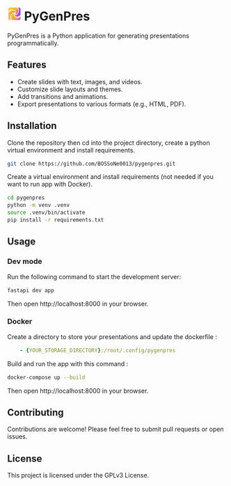# <img src="app_icon.png" width="32" height="32" alt="PyGenPres"> PyGenPres
PyGenPres is a Python application for generating presentations programmatically.

## Features
*   Create slides with text, images, and videos.
*   Customize slide layouts and themes.
*   Add transitions and animations.
*   Export presentations to various formats (e.g., HTML, PDF).

## Installation
Clone the repository then cd into the project directory, create a python virtual environment and install requirements.
``` bash
git clone https://github.com/BOSSoNe0013/pygenpres.git
```
Create a virtual environment and install requirements (not needed if you want to run app with Docker).
``` bash
cd pygenpres
python -m venv .venv
source .venv/bin/activate
pip install -r requirements.txt
```

## Usage
### Dev mode
Run the following command to start the development server:
```bash
fastapi dev app
```
Then open http://localhost:8000 in your browser.

### Docker
Create a directory to store your presentations and update the dockerfile :
``` yaml
    - {YOUR_STORAGE_DIRECTORY}:/root/.config/pygenpres
```

Build and run the app with this command :
``` bash
docker-compose up --build
```
Then open http://localhost:8000 in your browser.

## Contributing
Contributions are welcome! Please feel free to submit pull requests or open issues.

## License
This project is licensed under the GPLv3 License.
